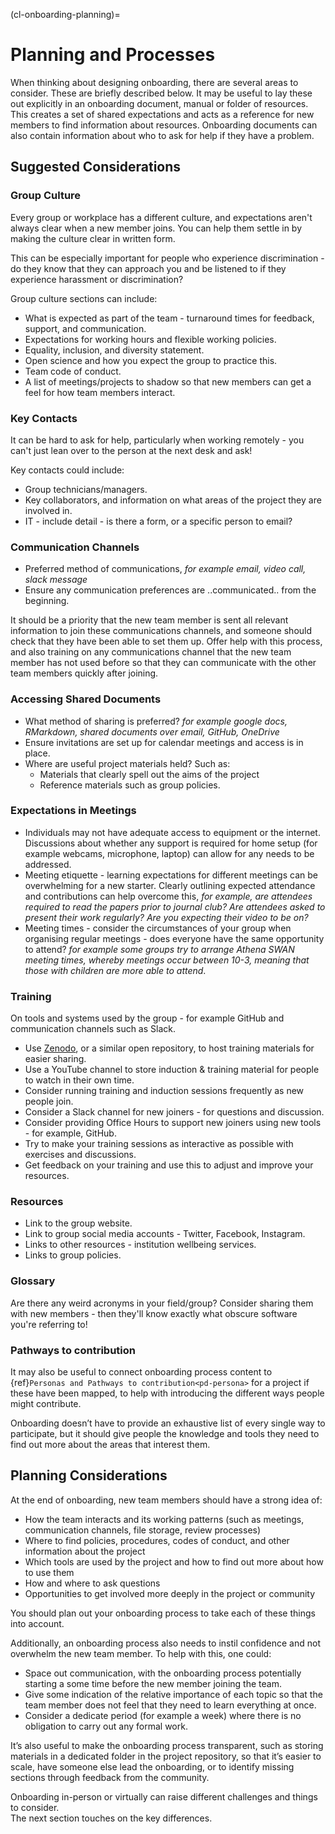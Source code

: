 (cl-onboarding-planning)=
# Planning and Processes

When thinking about designing onboarding, there are several areas to consider. 
These are briefly described below. 
It may be useful to lay these out explicitly in an onboarding document, manual or folder of resources. 
This creates a set of shared expectations and acts as a reference for new members to find information about resources. 
Onboarding documents can also contain information about who to ask for help if they have a problem.

## Suggested Considerations

### Group Culture

Every group or workplace has a different culture, and expectations aren't always clear when a new member joins.
You can help them settle in by making the culture clear in written form.

This can be especially important for people who experience discrimination - do they know that they can approach you and be listened to if they experience harassment or discrimination?

Group culture sections can include:
* What is expected as part of the team - turnaround times for feedback, support, and communication.
* Expectations for working hours and flexible working policies.
* Equality, inclusion, and diversity statement.
* Open science and how you expect the group to practice this.
* Team code of conduct.
* A list of meetings/projects to shadow so that new members can get a feel for how team members interact.

### Key Contacts

It can be hard to ask for help, particularly when working remotely - you can't just lean over to the person at the next desk and ask! 

Key contacts could include:
* Group technicians/managers.
* Key collaborators, and information on what areas of the project they are involved in.
* IT - include detail - is there a form, or a specific person to email?

### Communication Channels

- Preferred method of communications, _for example email, video call, slack message_
- Ensure any communication preferences are ..communicated.. from the beginning.

It should be a priority that the new team member is sent all relevant information to join these communications channels, and someone should check that they have been able to set them up.
Offer help with this process, and also training on any communications channel that the new team member has not used before so that they can communicate with the other team members quickly after joining.

### Accessing Shared Documents

- What method of sharing is preferred? _for example google docs, RMarkdown, shared documents over email, GitHub, OneDrive_
- Ensure invitations are set up for calendar meetings and access is in place.
- Where are useful project materials held? Such as:
    - Materials that clearly spell out the aims of the project
    - Reference materials such as group policies.

### Expectations in Meetings

- Individuals may not have adequate access to equipment or the internet.
Discussions about whether any support is required for home setup (for example webcams, microphone, laptop) can allow for any needs to be addressed.
- Meeting etiquette - learning expectations for different meetings can be overwhelming for a new starter.
Clearly outlining expected attendance and contributions can help overcome this, _for example, are attendees required to read the papers prior to journal club? Are attendees asked to present their work regularly? Are you expecting their video to be on?_
- Meeting times - consider the circumstances of your group when organising regular meetings - does everyone have the same opportunity to attend? _for example some groups try to arrange Athena SWAN meeting times, whereby meetings occur between 10-3, meaning that those with children are more able to attend_.

### Training

On tools and systems used by the group - for example GitHub and communication channels such as Slack.

* Use [Zenodo](https://zenodo.org/), or a similar open repository, to host training materials for easier sharing.
* Use a YouTube channel to store induction & training material for people to watch in their own time.
* Consider running training and induction sessions frequently as new people join.
* Consider a Slack channel for new joiners - for questions and discussion.
* Consider providing Office Hours to support new joiners using new tools - for example, GitHub.
* Try to make your training sessions as interactive as possible with exercises and discussions.
* Get feedback on your training and use this to adjust and improve your resources.

### Resources

* Link to the group website.
* Link to group social media accounts - Twitter, Facebook, Instagram.
* Links to other resources - institution wellbeing services.
* Links to group policies.

### Glossary

Are there any weird acronyms in your field/group?
Consider sharing them with new members - then they'll know exactly what obscure software you're referring to!

### Pathways to contribution

It may also be useful to connect onboarding process content to {ref}`Personas and Pathways to contribution<pd-persona>` for a project if these have been mapped, to help with introducing the different ways people might contribute. 

Onboarding doesn’t have to provide an exhaustive list of every single way to participate, but it should give people the knowledge and tools they need to find out more about the areas that interest them. 


## Planning Considerations

At the end of onboarding, new team members should have a strong idea of: 
* How the team interacts and its working patterns (such as meetings, communication channels, file storage, review processes) 
* Where to find policies, procedures, codes of conduct, and other information about the project 
* Which tools are used by the project and how to find out more about how to use them 
* How and where to ask questions 
* Opportunities to get involved more deeply in the project or community 

You should plan out your onboarding process to take each of these things into account. 

Additionally, an onboarding process also needs to instil confidence and not overwhelm the new team member. 
To help with this, one could:

- Space out communication, with the onboarding process potentially starting a some time before the new member joining the team.
- Give some indication of the relative importance of each topic so that the team member does not feel that they need to learn everything at once. 
- Consider a dedicate period (for example a week) where there is no obligation to carry out any formal work.


It’s also useful to make the onboarding process transparent, such as storing materials in a dedicated folder in the project repository, so that it’s easier to scale, have someone else lead the onboarding, or to identify missing sections through feedback from the community.


Onboarding in-person or virtually can raise different challenges and things to consider.  
The next section touches on the key differences.
